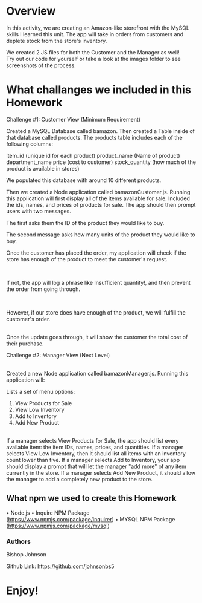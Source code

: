 <h1>Overview</h1>

In this activity, we are creating an Amazon-like storefront with the MySQL skills I learned this unit. The app will take in orders from customers and deplete stock from the store's inventory. 

We created 2 JS files for both the Customer and the Manager as well!
<br>
Try out our code for yourself or take a look at the images folder to see screenshots of the process.

<h1>What challanges we included in this Homework</h2>

Challenge #1: Customer View (Minimum Requirement)


Created a MySQL Database called bamazon.
Then created a Table inside of that database called products.
The products table includes each of the following columns:



item_id (unique id for each product)
product_name (Name of product)
department_name
price (cost to customer)
stock_quantity (how much of the product is available in stores)



We populated this database with around 10 different products. 

Then we created a Node application called bamazonCustomer.js. Running this application will first display all of the items available for sale. Included the ids, names, and prices of products for sale.
The app should then prompt users with two messages.



The first asks them the ID of the product they would like to buy.

The second message asks how many units of the product they would like to buy.



Once the customer has placed the order, my application will check if the store has enough of the product to meet the customer's request.

<br>

If not, the app will log a phrase like Insufficient quantity!, and then prevent the order from going through.

<br>

However, if our store does have enough of the product, we will fulfill the customer's order.

<br>
Once the update goes through, it will show the customer the total cost of their purchase.


<Br>


Challenge #2: Manager View (Next Level)


<br>
Created a new Node application called bamazonManager.js. Running this application will:


Lists a set of menu options:
<br>
1. View Products for Sale
2. View Low Inventory
3. Add to Inventory
4. Add New Product
<br>
If a manager selects View Products for Sale, the app should list every available item: the item IDs, names, prices, and quantities.
If a manager selects View Low Inventory, then it should list all items with an inventory count lower than five.
If a manager selects Add to Inventory, your app should display a prompt that will let the manager "add more" of any item currently in the store.
If a manager selects Add New Product, it should allow the manager to add a completely new product to the store.

<h2>What npm we used to create this Homework</h2>


• Node.js • Inquire NPM Package (https://www.npmjs.com/package/inquirer) • MYSQL NPM Package (https://www.npmjs.com/package/mysql)

<h3>Authors</h3>

Bishop Johnson

Github Link: https://github.com/johnsonbs5

<h1>Enjoy!</h1>